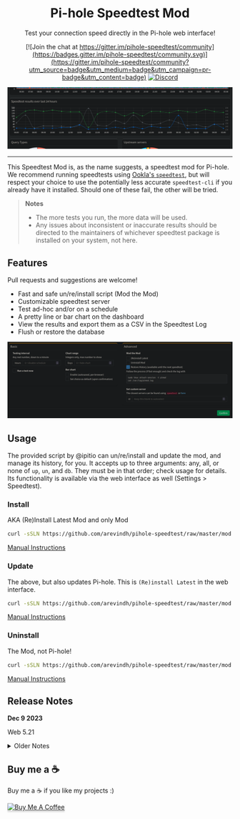 <div style="text-align: center;">
<div style="align: center;">

# Pi-hole Speedtest Mod

Test your connection speed directly in the Pi-hole web interface!

[![Join the chat at https://gitter.im/pihole-speedtest/community](https://badges.gitter.im/pihole-speedtest/community.svg)](https://gitter.im/pihole-speedtest/community?utm_source=badge&utm_medium=badge&utm_campaign=pr-badge&utm_content=badge)  [![Discord](https://badgen.net/badge/icon/discord?icon=discord&label)](https://discord.gg/TW9TfyM)

![Dashboard](assets/dashboard.png)

</div>
</div>

---

This Speedtest Mod is, as the name suggests, a speedtest mod for Pi-hole. We recommend running speedtests using [Ookla's `speedtest`](https://www.speedtest.net/apps/cli), but will respect your choice to use the potentially less accurate `speedtest-cli` if you already have it installed. Should one of these fail, the other will be tried.

> **Notes**
>
> * The more tests you run, the more data will be used.
> * Any issues about inconsistent or inaccurate results should be directed to the maintainers of whichever speedtest package is installed on your system, not here.

## Features

Pull requests and suggestions are welcome!

* Fast and safe un/re/install script (Mod the Mod)
* Customizable speedtest server
* Test ad-hoc and/or on a schedule
* A pretty line or bar chart on the dashboard
* View the results and export them as a CSV in the Speedtest Log
* Flush or restore the database

![Settings](assets/settings.png)

## Usage

The provided script by @ipitio can un/re/install and update the mod, and manage its history, for you. It accepts up to three arguments: any, all, or none of `up`, `un`, and `db`. They must be in that order; check usage for details. Its functionality is available via the web interface as well (Settings > Speedtest).

### Install

AKA (Re)Install Latest Mod and only Mod

```bash
curl -sSLN https://github.com/arevindh/pihole-speedtest/raw/master/mod.sh | sudo bash
```

[Manual Instructions](https://github.com/arevindh/pihole-speedtest/wiki/Installing-Speedtest-Mod)

### Update

The above, but also updates Pi-hole. This is `(Re)install Latest` in the web interface.

```bash
curl -sSLN https://github.com/arevindh/pihole-speedtest/raw/master/mod.sh | sudo bash -s up
```

[Manual Instructions](https://github.com/arevindh/pihole-speedtest/wiki/Updating--Speedtest-Mod)

### Uninstall

The Mod, not Pi-hole!

```bash
curl -sSLN https://github.com/arevindh/pihole-speedtest/raw/master/mod.sh | sudo bash -s un
```

[Manual Instructions](https://github.com/arevindh/pihole-speedtest/wiki/Uninstalling-Speedtest-Mod)

## Release Notes

**Dec 9 2023**

Web 5.21

<details>
<summary>Older Notes</summary>
</br>

**June 8 2023**

Pi-hole 5.17.1 FTL 5.23, Web 5.20.1

**Jan 5 2023**

Pi-hole 5.14.2 FTL 5.20, Web v5.18

Wishing everyone a very happy New Year!

**Nov 24 2022**

Pi-hole 5.14.1 FTL 5.19.1, Web v5.17

**Oct 18 2022**

Pi-hole v5.13 FTL v5.18.2, Web v5.16

**Oct 1 2022**

Pi-hole 5.12.2 FTL 5.18.1 Admin LTE 5.15.1 , Docker 2022.09.4

**Sept 8 2022**

Pi-hole FTL v5.17, Web v5.14.2 and Core v5.12

**Sept 4 2022**

Pi-hole FTL v5.17, Web v5.14.1 and Core v5.12

**August 29 2022**

Pi-hole docker update

**July 11 2022**

Pi-hole core v5.11.4

**July 9 2022**

Pi-hole FTL v5.16, Web v5.13 and Core v5.11.3

**April 24 2022**

Pi-hole FTL v5.15, Web v5.12 and Core v5.10

**Mar 17 2022**

Speedtest mod update fixed [AdminLTE/51](https://github.com/arevindh/AdminLTE/issues/51)

**Feb 21 2022**

Speedtest mod update, Pi-hole Web v5.11.1

**Feb 16 2022**

* Updated Pi-hole FTL v5.14, Web v5.11 and Core v5.9

**Jan 8 2022**

* Updated to Pi-hole v5.8.1 Core / FTL v5.13 / 5.10.1 Web

**Dec 26 2021**

* Updated to pihole 5.7 Core / 5.9 Web

**Oct 24 2021**

* Updated to pihole 5.6 Core / 5.8 Web

**Oct 1 2021**

* Updated to pihole 5.5 Core / 5.7 Web

**Sept 16 2021**

* Updated to pihole 5.4 Core / 5.6 Web, disabled python mode selection , 'pihole -a -sn'

**April 15 2021**

* Updated to pihole 5.3.1 Core / 5.5 Web

**Jan 20 2021**

* Updated to pihole 5.2.4 Core / 5.3.1 Web

**Jan 18 2021**

* Updated to pihole 5.2.3 Core / 5.3 Web

**Dec 25 2020**

* Updated to pihole V5.2.2

**Dec 4 2020**

* Updated to pihole V5.2.1

**Nov 30 2020**

* Updated to pihole 5.2(Web) & 5.2(Core)

**OCt 9 2020**

* Fixed scheduler issues

**Aug 13 2020**

* Updated to pihole 5.1.1 (Web) & 5.1.2 (Core)

**July 29 2020**

* New feature : Displays 0 for failed speedtests : [Show failed speedtests as 0?](https://github.com/arevindh/pihole-speedtest/issues/43)

**July 20 2020**

* Updated to version v5.1

**June 4 2020**

* Added Support for official Speedtest-cli (v5.0.2)

**May 11 2020**

* Updated to admin version v5.0

**Feb 26 2020**

* Updated to admin version v4.3.3

**Sept 24 2019**

* Updated to admin version v4.3.2

**Sept 19 2019**

* Updated to core version v4.3.2

**July 2 2019**

* Updated to version v4.3.1

**May 19 2019**

* Updated to Pi-hole core, Web v4.3

**Mar 7 2019**

* Updated to Pi-hole core v4.2.2

**Feb 14 2019**

* Updated to Pi-hole core v4.2.1

**Dec 31 2018**

* Speedtest mod is up to date with Pi-hole v4.1.2

**Dec 12 2018**

* Speedtest mod is up to date with Pi-hole v4.1

**Aug 7 2018**

* Speedtest mod is up to date with Pi-hole v4.0
* Pi-hole v4.0 released on 2018-08-06. Speedtest mod integration is going on will take approx 3 to 5 days.

</details>

## Buy me a ☕️

Buy me a ☕️ if you like my projects :)

<a href="https://www.buymeacoffee.com/itsmesid" target="_blank"><img src="https://www.buymeacoffee.com/assets/img/custom_images/orange_img.png" alt="Buy Me A Coffee" style="height: 41px !important;width: 174px !important;box-shadow: 0px 3px 2px 0px rgba(190, 190, 190, 0.5) !important;-webkit-box-shadow: 0px 3px 2px 0px rgba(190, 190, 190, 0.5) !important;" ></a>
